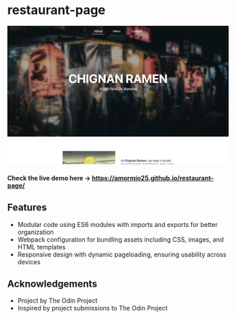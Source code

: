 # restaurant-page
<img src="./demo-pic.png" width="600" alt="demo pic">

#### Check the live demo here -> https://amormio25.github.io/restaurant-page/

## Features 
- Modular code using ES6 modules with imports and exports for better organization
- Webpack configuration for bundling assets including CSS, images, and HTML templates
- Responsive design with dynamic pageloading, ensuring usability across devices

## Acknowledgements
- Project by The Odin Project
- Inspired by project submissions to The Odin Project